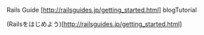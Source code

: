 Rails Guide
[http://railsguides.jp/getting_started.html]
 blogTutorial

 (Railsをはじめよう)[http://railsguides.jp/getting_started.html]
